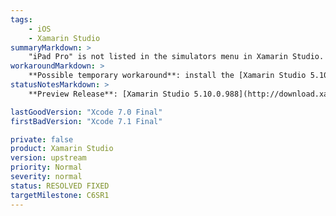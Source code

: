 ```yaml
---
tags:
    - iOS
    - Xamarin Studio
summaryMarkdown: >
    "iPad Pro" is not listed in the simulators menu in Xamarin Studio.
workaroundMarkdown: >
    **Possible temporary workaround**: install the [Xamarin Studio 5.10.0.988 preview version](http://download.xamarin.com/xi-9.3-preview/XamarinStudio-5.10.0.988.dmg) from the [Xamarin.iOS 9.3 preview thread](http://forums.xamarin.com/discussion/54753/xamarin-ios-9-3-preview-2-for-tvos-9-0-and-watchos-2-0/p1). Keep in mind that this preview build has only been lightly tested. That said, it did allow successful building, deployment, and debugging on the "iPad Pro" simulator in brief informal tests using Xamarin.iOS 9.1.0.
statusNotesMarkdown: >
    **Preview Release**: [Xamarin Studio 5.10.0.988](http://download.xamarin.com/xi-9.3-preview/XamarinStudio-5.10.0.988.dmg) from the [Xamarin.iOS 9.3 preview thread](http://forums.xamarin.com/discussion/54753/xamarin-ios-9-3-preview-2-for-tvos-9-0-and-watchos-2-0/p1)

lastGoodVersion: "Xcode 7.0 Final"
firstBadVersion: "Xcode 7.1 Final"

private: false
product: Xamarin Studio
version: upstream
priority: Normal
severity: normal
status: RESOLVED FIXED
targetMilestone: C6SR1
---
```

